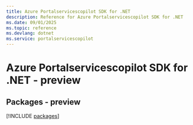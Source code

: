 ```yaml
---
title: Azure Portalservicescopilot SDK for .NET
description: Reference for Azure Portalservicescopilot SDK for .NET
ms.date: 09/01/2025
ms.topic: reference
ms.devlang: dotnet
ms.service: portalservicescopilot
---
```

# Azure Portalservicescopilot SDK for .NET - preview
## Packages - preview
[!INCLUDE [packages](portalservicescopilot-index.md)]